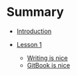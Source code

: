 # Summary

* [Introduction](README.md)


* [Lesson 1](lesson-1-greetings/README.md)
    * [Writing is nice](part1/writi.md)
    * [GitBook is nice](part1/gitbook.md)